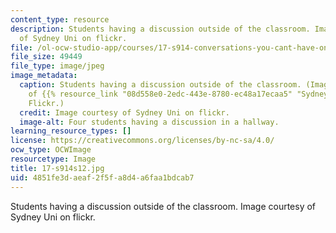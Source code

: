 ```yaml
---
content_type: resource
description: Students having a discussion outside of the classroom. Image courtesy
  of Sydney Uni on flickr.
file: /ol-ocw-studio-app/courses/17-s914-conversations-you-cant-have-on-campus-race-ethnicity-gender-and-identity-spring-2012/4851fe3daeaf2f5fa8d4a6faa1bdcab7_17-s914s12.jpg
file_size: 49449
file_type: image/jpeg
image_metadata:
  caption: Students having a discussion outside of the classroom. (Image courtesy
    of {{% resource_link "08d558e0-2edc-443e-8780-ec48a17ecaa5" "Sydney Uni" %}} on
    Flickr.)
  credit: Image courtesy of Sydney Uni on flickr.
  image-alt: Four students having a discussion in a hallway.
learning_resource_types: []
license: https://creativecommons.org/licenses/by-nc-sa/4.0/
ocw_type: OCWImage
resourcetype: Image
title: 17-s914s12.jpg
uid: 4851fe3d-aeaf-2f5f-a8d4-a6faa1bdcab7
---
```

Students having a discussion outside of the classroom. Image courtesy of Sydney Uni on flickr.